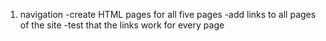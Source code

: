 1. navigation
    -create HTML pages for all five pages
    -add links to all pages of the site
    -test that the links work for every page

    